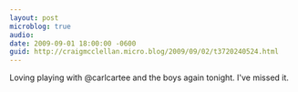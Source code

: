 ```yaml
---
layout: post
microblog: true
audio: 
date: 2009-09-01 18:00:00 -0600
guid: http://craigmcclellan.micro.blog/2009/09/02/t3720240524.html
---
```

Loving playing with @carlcartee and the boys again tonight. I've missed it.
